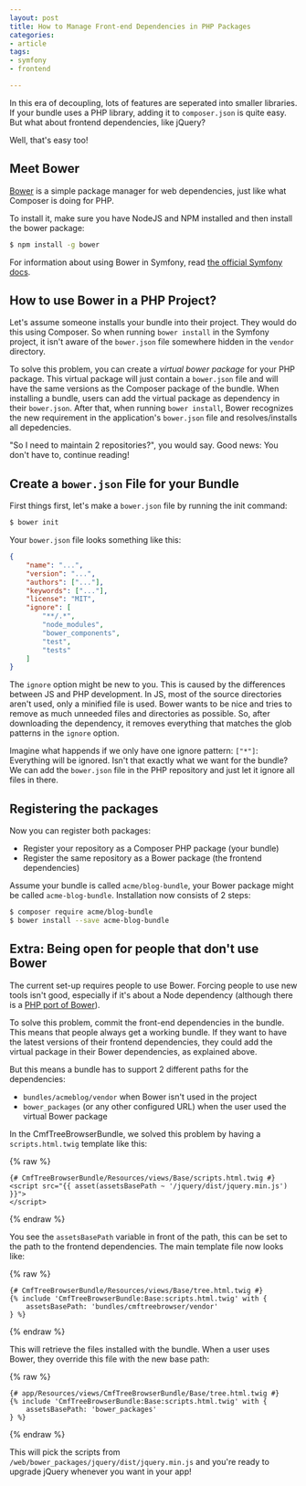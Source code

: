 ```yaml
---
layout: post
title: How to Manage Front-end Dependencies in PHP Packages
categories:
- article
tags:
- symfony
- frontend

---
```

In this era of decoupling, lots of features are seperated into smaller
libraries. If your bundle uses a PHP library, adding it to `composer.json`
is quite easy. But what about frontend dependencies, like jQuery?

Well, that's easy too!

## Meet Bower

[Bower][bower] is a simple package manager for web dependencies, just like what
Composer is doing for PHP.

To install it, make sure you have NodeJS and NPM installed and then install the
bower package:

```bash
$ npm install -g bower
```

For information about using Bower in Symfony, read [the official Symfony
docs][sf_docs].

## How to use Bower in a PHP Project?

Let's assume someone installs your bundle into their project. They would do
this using Composer. So when running `bower install` in the Symfony project, it
isn't aware of the `bower.json` file somewhere hidden in the `vendor` directory.

To solve this problem, you can create a *virtual bower package* for your PHP
package. This virtual package will just contain a `bower.json` file and will
have the same versions as the Composer package of the bundle. When installing a
bundle, users can add the virtual package as dependency in their `bower.json`.
After that, when running `bower install`, Bower recognizes the new requirement
in the application's `bower.json` file and resolves/installs all depedencies.

"So I need to maintain 2 repositories?", you would say. Good news: You don't
have to, continue reading!

## Create a `bower.json` File for your Bundle

First things first, let's make a `bower.json` file by running the init command:

```bash
$ bower init
```

Your `bower.json` file looks something like this:

```json
{
    "name": "...",
    "version": "...",
    "authors": ["..."],
    "keywords": ["..."],
    "license": "MIT",
    "ignore": [
        "**/.*",
        "node_modules",
        "bower_components",
        "test",
        "tests"
    ]
}
```

The `ignore` option might be new to you. This is caused by the differences
between JS and PHP development. In JS, most of the source directories aren't
used, only a minified file is used. Bower wants to be nice and tries to remove
as much unneeded files and directories as possible. So, after downloading the
dependency, it removes everything that matches the glob patterns in the
`ignore` option.

Imagine what happends if we only have one ignore pattern: `["*"]`: Everything
will be ignored. Isn't that exactly what we want for the bundle? We can add the
`bower.json` file in the PHP repository and just let it ignore all files in
there.

## Registering the packages

Now you can register both packages:

 * Register your repository as a Composer PHP package (your bundle)
 * Register the same repository as a Bower package (the frontend dependencies)

Assume your bundle is called ``acme/blog-bundle``, your Bower package might be
called ``acme-blog-bundle``. Installation now consists of 2 steps:

```bash
$ composer require acme/blog-bundle
$ bower install --save acme-blog-bundle
```

## Extra: Being open for people that don't use Bower

The current set-up requires people to use Bower. Forcing people to use new
tools isn't good, especially if it's about a Node dependency (although there is
a [PHP port of Bower][port]).

To solve this problem, commit the front-end dependencies in the bundle. This
means that people always get a working bundle. If they want to have the latest
versions of their frontend dependencies, they could add the virtual package in
their Bower dependencies, as explained above.

But this means a bundle has to support 2 different paths for the dependencies:

 * `bundles/acmeblog/vendor` when Bower isn't used in the project
 * `bower_packages` (or any other configured URL) when the user used the
   virtual Bower package

In the CmfTreeBrowserBundle, we solved this problem by having a
`scripts.html.twig` template like this:

{% raw %}
```twig
{# CmfTreeBrowserBundle/Resources/views/Base/scripts.html.twig #}
<script src="{{ asset(assetsBasePath ~ '/jquery/dist/jquery.min.js') }}">
</script>
```
{% endraw %}

You see the `assetsBasePath` variable in front of the path, this can be set to
the path to the frontend dependencies. The main template file now looks like:

{% raw %}
```twig
{# CmfTreeBrowserBundle/Resources/views/Base/tree.html.twig #}
{% include 'CmfTreeBrowserBundle:Base:scripts.html.twig' with {
    assetsBasePath: 'bundles/cmftreebrowser/vendor'
} %}
```
{% endraw %}

This will retrieve the files installed with the bundle. When a user uses Bower,
they override this file with the new base path:

{% raw %}
```twig
{# app/Resources/views/CmfTreeBrowserBundle/Base/tree.html.twig #}
{% include 'CmfTreeBrowserBundle:Base:scripts.html.twig' with {
    assetsBasePath: 'bower_packages'
} %}
```
{% endraw %}

This will pick the scripts from `/web/bower_packages/jquery/dist/jquery.min.js`
and you're ready to upgrade jQuery whenever you want in your app!

 [bower]: http://bower.io/
 [sf_docs]: https://symfony.com/doc/current/cookbook/frontend/bower.html
 [port]: http://bowerphp.org/
